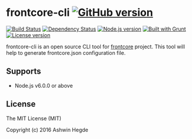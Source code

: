 # frontcore-cli [![GitHub version](http://img.shields.io/badge/version-0.1.0-brightgreen.svg)](https://github.com/hegdeashwin/frontcore-cli/releases)

[![Build Status](https://travis-ci.org/Frontcore/frontcore-cli.svg?branch=master)](https://travis-ci.org/Frontcore/frontcore-cli)  [![Dependency Status](https://gemnasium.com/hegdeashwin/frontcore-cli.svg)](https://gemnasium.com/hegdeashwin/frontcore-cli)  [![Node.js version](http://img.shields.io/badge/Node.js-%3E%206.0.0-brightgreen.svg)](https://github.com/hegdeashwin/frontcore-cli/)  [![Built with Grunt](http://cdn.gruntjs.com/builtwith.png)](http://gruntjs.com/)  [![License version](http://img.shields.io/badge/License-MIT-red.svg)](https://github.com/hegdeashwin/frontcore-cli#license)

frontcore-cli is an open source CLI tool for [frontcore](https://github.com/hegdeashwin/frontcore) project. This tool will help to generate frontcore.json configuration file.

## Supports
* Node.js v6.0.0 or above

## License

The MIT License (MIT)

Copyright (c) 2016 Ashwin Hegde
